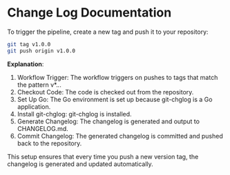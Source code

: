 # Change Log Documentation

To trigger the pipeline, create a new tag and push it to your repository:

```sh
git tag v1.0.0
git push origin v1.0.0
```

**Explanation**:

1. Workflow Trigger: The workflow triggers on pushes to tags that match the pattern v*.*.*.
2. Checkout Code: The code is checked out from the repository.
3. Set Up Go: The Go environment is set up because git-chglog is a Go application.
4. Install git-chglog: git-chglog is installed.
5. Generate Changelog: The changelog is generated and output to CHANGELOG.md.
6. Commit Changelog: The generated changelog is committed and pushed back to the repository.

This setup ensures that every time you push a new version tag, the changelog is generated and updated automatically.